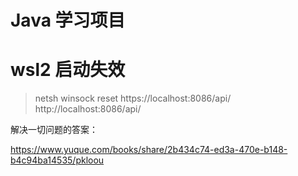 # Java 学习项目

# wsl2 启动失效

> netsh winsock reset
 https://localhost:8086/api/
 http://localhost:8086/api/


解决一切问题的答案：

https://www.yuque.com/books/share/2b434c74-ed3a-470e-b148-b4c94ba14535/pkloou